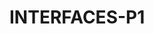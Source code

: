 # INTERFACES-P1
<!-- 
    Commit para guardar esos cambios en tu repositorio local.
    Push para enviar esos cambios al repositorio remoto y compartirlos con otros.
    Pull para actualizar tu repositorio local con cualquier cambio que otros colaboradores hayan hecho en el repositorio remoto.
-->